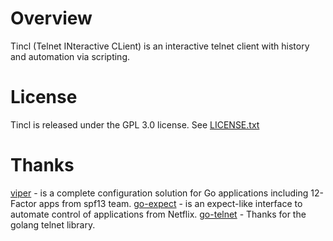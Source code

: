 # Overview

Tincl (Telnet INteractive CLient) is an interactive telnet client with history and automation via scripting.

# License
Tincl is released under the GPL 3.0 license. See [LICENSE.txt](LICENSE.txt)

# Thanks

[viper](github.com/spf13/viper/) - is a complete configuration solution for Go applications including 12-Factor apps from spf13 team.
[go-expect](https://github.com/Netflix/go-expect) - is an expect-like interface to automate control of applications from Netflix.
[go-telnet](https://github.com/reiver/go-telnet) - Thanks for the golang telnet library.

